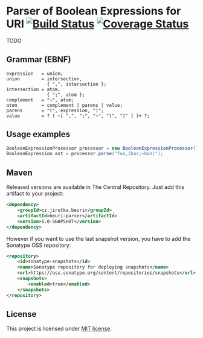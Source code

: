 Parser of Boolean Expressions for URI [![Build Status](https://travis-ci.org/jirutka/beuri-parser.png)](https://travis-ci.org/jirutka/beuri-parser) [![Coverage Status](https://coveralls.io/repos/jirutka/beuri-parser/badge.png)](https://coveralls.io/r/jirutka/beuri-parser)
=====================================

TODO


Grammar (EBNF)
--------------

```plain
expression   = union;
union        = intersection,
               { ",", intersection };
intersection = atom,
               { ";", atom };
complement   = "~", atom;
atom         = complement | parens | value;
parens       = "(", expression, ")";
value        = ? ( ~[ ",", ";", "~", "(", ")" ] )+ ?;
```


Usage examples
--------------

```java
BooleanExpressionProcessor processor = new BooleanExpressionProcessor();
BooleanExpression ast = processor.parse("foo,(bar;~baz)");
```


Maven
-----

Released versions are available in The Central Repository. Just add this artifact to your project:

```xml
<dependency>
    <groupId>cz.jirutka.beuri</groupId>
    <artifactId>beuri-parser</artifactId>
    <version>1.0-SNAPSHOT</version>
</dependency>
```

However if you want to use the last snapshot version, you have to add the Sonatype OSS repository:

```xml
<repository>
    <id>sonatype-snapshots</id>
    <name>Sonatype repository for deploying snapshots</name>
    <url>https://oss.sonatype.org/content/repositories/snapshots</url>
    <snapshots>
        <enabled>true</enabled>
    </snapshots>
</repository>
```


License
-------

This project is licensed under [MIT license](http://opensource.org/licenses/MIT).
